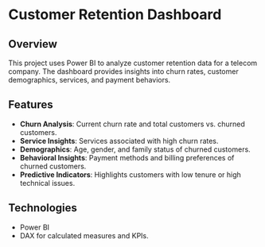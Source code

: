 # Customer Retention Dashboard

## Overview
This project uses Power BI to analyze customer retention data for a telecom company. The dashboard provides insights into churn rates, customer demographics, services, and payment behaviors.

## Features
- **Churn Analysis**: Current churn rate and total customers vs. churned customers.
- **Service Insights**: Services associated with high churn rates.
- **Demographics**: Age, gender, and family status of churned customers.
- **Behavioral Insights**: Payment methods and billing preferences of churned customers.
- **Predictive Indicators**: Highlights customers with low tenure or high technical issues.

## Technologies
- Power BI
- DAX for calculated measures and KPIs.

